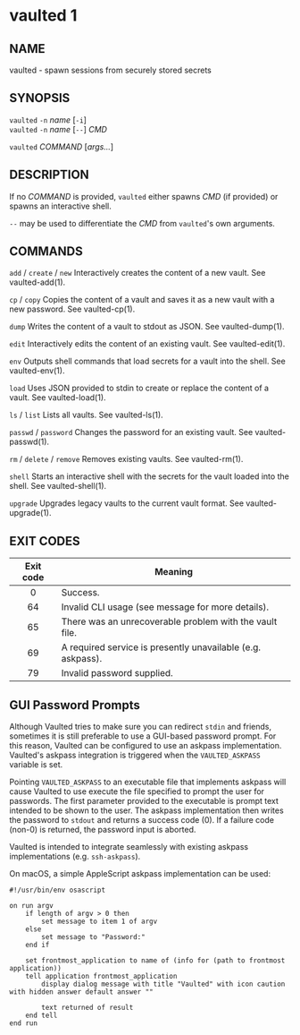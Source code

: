 vaulted 1
=========

NAME
----

vaulted - spawn sessions from securely stored secrets

SYNOPSIS
--------

`vaulted` `-n` *name* [`-i`]  
`vaulted` `-n` *name* [`--`] *CMD*

`vaulted` *COMMAND* [*args...*]

DESCRIPTION
-----------

If no *COMMAND* is provided, `vaulted` either spawns *CMD* (if provided) or
spawns an interactive shell.

`--` may be used to differentiate the *CMD* from `vaulted`'s own arguments.

COMMANDS
--------

`add` / `create` / `new`
  Interactively creates the content of a new vault. See vaulted-add(1).

`cp` / `copy`
  Copies the content of a vault and saves it as a new vault with a new password. See vaulted-cp(1).

`dump`
  Writes the content of a vault to stdout as JSON. See vaulted-dump(1).

`edit`
  Interactively edits the content of an existing vault. See vaulted-edit(1).

`env`
  Outputs shell commands that load secrets for a vault into the shell. See vaulted-env(1).

`load`
  Uses JSON provided to stdin to create or replace the content of a vault. See vaulted-load(1).

`ls` / `list`
  Lists all vaults. See vaulted-ls(1).

`passwd` / `password`
  Changes the password for an existing vault. See vaulted-passwd(1).

`rm` / `delete` / `remove`
  Removes existing vaults. See vaulted-rm(1).

`shell`
  Starts an interactive shell with the secrets for the vault loaded into the shell. See vaulted-shell(1).

`upgrade`
  Upgrades legacy vaults to the current vault format. See vaulted-upgrade(1).

EXIT CODES
----------
|Exit code|Meaning|
|:-:|---|
| 0 | Success. |
| 64 | Invalid CLI usage (see message for more details). |
| 65 | There was an unrecoverable problem with the vault file. |
| 69 | A required service is presently unavailable (e.g. askpass). |
| 79 | Invalid password supplied. |

GUI Password Prompts
--------------------

Although Vaulted tries to make sure you can redirect `stdin` and friends,
sometimes it is still preferable to use a GUI-based password prompt. For this
reason, Vaulted can be configured to use an askpass implementation. Vaulted's
askpass integration is triggered when the `VAULTED_ASKPASS` variable is set.

Pointing `VAULTED_ASKPASS` to an executable file that implements askpass will
cause Vaulted to use execute the file specified to prompt the user for
passwords. The first parameter provided to the executable is prompt text
intended to be shown to the user. The askpass implementation then writes the
password to `stdout` and returns a success code (0). If a failure code (non-0)
is returned, the password input is aborted.

Vaulted is intended to integrate seamlessly with existing askpass
implementations (e.g. `ssh-askpass`).

On macOS, a simple AppleScript askpass implementation can be used:

```AppleScript
#!/usr/bin/env osascript

on run argv
    if length of argv > 0 then
        set message to item 1 of argv
    else
        set message to "Password:"
    end if

    set frontmost_application to name of (info for (path to frontmost application))
    tell application frontmost_application
        display dialog message with title "Vaulted" with icon caution with hidden answer default answer ""

        text returned of result
    end tell
end run
```
